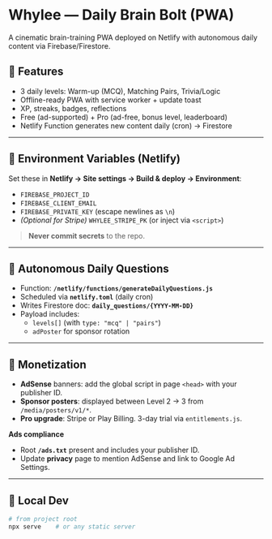 # Whylee — Daily Brain Bolt (PWA)

A cinematic brain-training PWA deployed on Netlify with autonomous daily content via Firebase/Firestore.

## 🌟 Features
- 3 daily levels: Warm-up (MCQ), Matching Pairs, Trivia/Logic
- Offline-ready PWA with service worker + update toast
- XP, streaks, badges, reflections
- Free (ad-supported) + Pro (ad-free, bonus level, leaderboard)
- Netlify Function generates new content daily (cron) → Firestore

---

## 🔐 Environment Variables (Netlify)
Set these in **Netlify → Site settings → Build & deploy → Environment**:
- `FIREBASE_PROJECT_ID`
- `FIREBASE_CLIENT_EMAIL`
- `FIREBASE_PRIVATE_KEY` (escape newlines as `\n`)
- *(Optional for Stripe)* `WHYLEE_STRIPE_PK` (or inject via `<script>`)

> **Never commit secrets** to the repo.

---

## 🔄 Autonomous Daily Questions
- Function: **`/netlify/functions/generateDailyQuestions.js`**
- Scheduled via **`netlify.toml`** (daily cron)
- Writes Firestore doc: **`daily_questions/{YYYY-MM-DD}`**
- Payload includes:
  - `levels[]` (with `type: "mcq" | "pairs"`)
  - `adPoster` for sponsor rotation

---

## 💸 Monetization
- **AdSense** banners: add the global script in page `<head>` with your publisher ID.
- **Sponsor posters**: displayed between Level 2 → 3 from `/media/posters/v1/*`.
- **Pro upgrade**: Stripe or Play Billing. 3-day trial via `entitlements.js`.

**Ads compliance**
- Root **`/ads.txt`** present and includes your publisher ID.
- Update **privacy** page to mention AdSense and link to Google Ad Settings.

---

## 🧭 Local Dev
```bash
# from project root
npx serve    # or any static server

